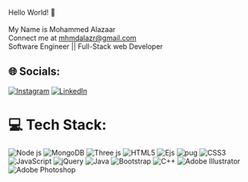  Hello World! 👋<br><br> My Name is Mohammed Alazaar<br> Connect me at mhmdalazr@gmail.com <br> Software Engineer || Full-Stack web Developer



## 🌐 Socials:
[![Instagram](https://img.shields.io/badge/Instagram-%23E4405F.svg?logo=Instagram&logoColor=white)](https://www.instagram.com/mohammed_alazaar/?next=%2F) [![LinkedIn](https://img.shields.io/badge/LinkedIn-%230077B5.svg?logo=linkedin&logoColor=white)](https://www.linkedin.com/in/mohammed-alazaar-b6408a162/) 

# 💻 Tech Stack:
![Node js](https://img.shields.io/badge/node-js-blue.svg?style=for-the-badge&logo=c%2B%2B&logoColor=white)
![MongoDB](https://img.shields.io/badge/Mongo-BD-blue.svg?style=for-the-badge&logo=c%2B%2B&logoColor=white)
![Three js](https://img.shields.io/badge/Three-js-blue.svg?style=for-the-badge&logo=c%2B%2B&logoColor=white)
![HTML5](https://img.shields.io/badge/html5-%23E34F26.svg?style=for-the-badge&logo=html5&logoColor=white)
![Ejs](https://img.shields.io/badge/Ejs-blue.svg?style=for-the-badge&logo=c%2B%2B&logoColor=white)
![pug](https://img.shields.io/badge/Pug-blue.svg?style=for-the-badge&logo=c%2B%2B&logoColor=white)
![CSS3](https://img.shields.io/badge/css3-%231572B6.svg?style=for-the-badge&logo=css3&logoColor=white)
![JavaScript](https://img.shields.io/badge/javascript-%23323330.svg?style=for-the-badge&logo=javascript&logoColor=%23F7DF1E) 
![jQuery](https://img.shields.io/badge/jquery-%230769AD.svg?style=for-the-badge&logo=jquery&logoColor=white)
![Java](https://img.shields.io/badge/java-%23ED8B00.svg?style=for-the-badge&logo=java&logoColor=white)
![Bootstrap](https://img.shields.io/badge/bootstrap-%23563D7C.svg?style=for-the-badge&logo=bootstrap&logoColor=white) 
![C++](https://img.shields.io/badge/c++-%2300599C.svg?style=for-the-badge&logo=c%2B%2B&logoColor=white)
![Adobe Illustrator](https://img.shields.io/badge/adobeillustrator-%23FF9A00.svg?style=for-the-badge&logo=adobeillustrator&logoColor=white) 
![Adobe Photoshop](https://img.shields.io/badge/adobephotoshop-%2331A8FF.svg?style=for-the-badge&logo=adobephotoshop&logoColor=white) 

<!-- Proudly created with GPRM ( https://gprm.itsvg.in ) -->



